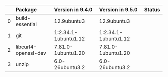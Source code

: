 <!-- markdown-link-check-disable -->

|    | Package              | Version in 9.4.0     | Version in 9.5.0     | Status   |
|---:|:---------------------|:---------------------|:---------------------|:---------|
|  0 | build-essential      | 12.9ubuntu3          | 12.9ubuntu3          |          |
|  1 | git                  | 1:2.34.1-1ubuntu1.12 | 1:2.34.1-1ubuntu1.12 |          |
|  2 | libcurl4-openssl-dev | 7.81.0-1ubuntu1.20   | 7.81.0-1ubuntu1.20   |          |
|  3 | unzip                | 6.0-26ubuntu3.2      | 6.0-26ubuntu3.2      |          |